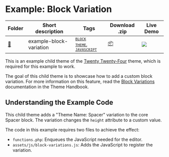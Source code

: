 # Example: Block Variation

<!-- Please, do not remove these @TABLE EXAMPLES BEGIN and @TABLE EXAMPLES END comments or modify the table inside. This table is automatically generated from the data at _data/examples.json and _data/tags.json -->
<!-- @TABLE EXAMPLES BEGIN -->
| Folder                                                                                           | Short description       | Tags                                                                                                                                                                                                                                                                                                 | Download .zip                                                                                                        | Live Demo                                                                                                                                                                                                                                                                                                                                                                                                                                                                                                                                                                                                                                                                                                                                                                                                                  |
| ------------------------------------------------------------------------------------------------ | ----------------------- | ---------------------------------------------------------------------------------------------------------------------------------------------------------------------------------------------------------------------------------------------------------------------------------------------------- | -------------------------------------------------------------------------------------------------------------------- | -------------------------------------------------------------------------------------------------------------------------------------------------------------------------------------------------------------------------------------------------------------------------------------------------------------------------------------------------------------------------------------------------------------------------------------------------------------------------------------------------------------------------------------------------------------------------------------------------------------------------------------------------------------------------------------------------------------------------------------------------------------------------------------------------------------------------- |
| [📁](https://github.com/wptrainingteam/block-theme-examples/tree/master/example-block-variation) | example-block-variation | <small><code><a target="_blank" href="https://github.com/wptrainingteam/block-theme-examples/wiki/Tags#block-theme">BLOCK THEME</a></code></small>, <small><code><a target="_blank" href="https://github.com/wptrainingteam/block-theme-examples/wiki/Tags#javascript">JAVASCRIPT</a></code></small> | [📦](https://raw.githubusercontent.com/wptrainingteam/block-theme-examples/master/_zips/example-block-variation.zip) | [![](https://raw.githubusercontent.com/wptrainingteam/block-theme-examples/master/_assets/icon-wp.svg)](https://playground.wordpress.net/#{%22$schema%22:%22https://playground.wordpress.net/blueprint-schema.json%22,%22landingPage%22:%22/wp-admin/themes.php%22,%22preferredVersions%22:{%22php%22:%228.0%22,%22wp%22:%22latest%22},%22steps%22:[{%22step%22:%22installTheme%22,%22themeZipFile%22:{%22resource%22:%22wordpress.org/themes%22,%22slug%22:%22twentytwentyfour%22}},{%22step%22:%22installTheme%22,%22themeZipFile%22:{%22resource%22:%22url%22,%22url%22:%22https://raw.githubusercontent.com/wptrainingteam/block-theme-examples/master/_zips/example-block-variation.zip%22},%22options%22:{%22activate%22:true}},{%22step%22:%22login%22,%22username%22:%22admin%22,%22password%22:%22password%22}]}) |
<!-- @TABLE EXAMPLES END -->

This is an example child theme of the [Twenty Twenty-Four](https://wordpress.org/themes/twentytwentyfour/) theme, which is required for this example to work.

The goal of this child theme is to showcase how to add a custom block variation. For more information on this feature, read the [Block Variations](https://developer.wordpress.org/themes/features/block-variations/) documentation in the Theme Handbook.

## Understanding the Example Code

This child theme adds a "Theme Name: Spacer" variation to the core Spacer block. The variation changes the `height` attribute to a custom value.

The code in this example requires two files to achieve the effect:

- `functions.php`: Enqueues the JavaScript needed for the editor.
- `assets/js/block-variations.js`: Adds the JavaScript to register the variation.
